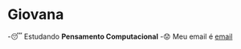 # Giovana
-:sleeping: Estudando **Pensamento Computacional**
-:worried: Meu email é [email](giovana.carnicelli.cardoso@escola.pr.gov.br)
